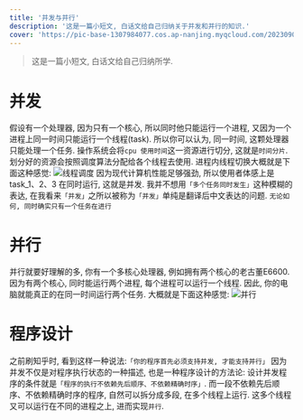 ```yaml
---
title: '并发与并行'
description: '这是一篇小短文, 白话文给自己归纳关于并发和并行的知识.'
cover: 'https://pic-base-1307984077.cos.ap-nanjing.myqcloud.com/202309091650978.png'
---
```


> 这是一篇小短文, 白话文给自己归纳所学.

# 并发
假设有一个处理器, 因为只有一个核心, 所以同时他只能运行一个进程, 又因为一个进程上同一时间只能运行一个线程(task). 所以你可以认为, 同一时间, 这颗处理器只能处理一个任务.
操作系统会将`cpu 使用时间`这一资源进行切分, 这就是`时间分片`. 划分好的资源会按照调度算法分配给各个线程去使用. 进程内线程切换大概就是下面这种感觉:
![线程调度](https://pic-base-1307984077.cos.ap-nanjing.myqcloud.com/202309091531790.png)
因为现代计算机性能足够强劲, 所以使用者体感上是 task_1、2、3 在同时运行, 这就是并发.
我并不想用`「多个任务同时发生」`这种模糊的表达, 在我看来`「并发」`之所以被称为`「并发」`单纯是翻译后中文表达的问题.
`无论如何, 同时确实只有一个任务在进行`

# 并行
并行就要好理解的多, 你有一个多核心处理器, 例如拥有两个核心的老古董E6600. 因为有两个核心, 同时能运行两个进程, 每个进程可以运行一个线程. 因此, 你的电脑就能真正的在同一时间运行两个任务.
大概就是下面这种感觉:
![并行](https://pic-base-1307984077.cos.ap-nanjing.myqcloud.com/202309091547730.png)

# 程序设计
之前刷知乎时, 看到这样一种说法:`「你的程序首先必须支持并发, 才能支持并行」`
因为并发不仅是对程序执行状态的一种描述, 也是一种程序设计的方法论:
设计并发程序的条件就是`「程序的执行不依赖先后顺序、不依赖精确时序」`.
而一段不依赖先后顺序、不依赖精确时序的程序, 自然可以拆分成多段, 在多个线程上运行. 这多个线程又可以运行在不同的进程之上, 进而实现`并行`.
